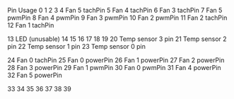 Pin     Usage
0
1
2
3
4       Fan 5 tachPin
5       Fan 4 tachPin
6       Fan 3 tachPin
7       Fan 5 pwmPin
8       Fan 4 pwmPin
9       Fan 3 pwmPin
10      Fan 2 pwmPin
11      Fan 2 tachPin
12      Fan 1 tachPin

13      LED (unusable)
14
15
16
17
18
19
20      Temp sensor 3 pin
21      Temp sensor 2 pin
22      Temp sensor 1 pin
23      Temp sensor 0 pin

24      Fan 0 tachPin
25      Fan 0 powerPin
26      Fan 1 powerPin
27      Fan 2 powerPin
28      Fan 3 powerPin
29      Fan 1 pwmPin
30      Fan 0 pwmPin
31      Fan 4 powerPin
32      Fan 5 powerPin

33
34
35
36
37
38
39
